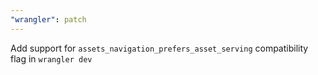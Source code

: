 ```yaml
---
"wrangler": patch
---
```


Add support for `assets_navigation_prefers_asset_serving` compatibility flag in `wrangler dev`
